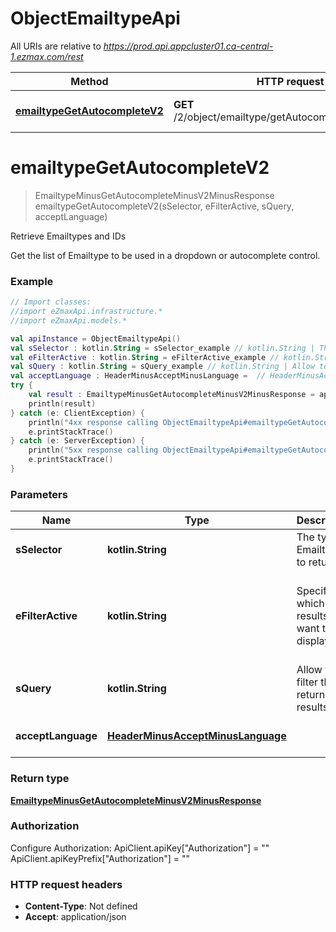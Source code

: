 # ObjectEmailtypeApi

All URIs are relative to *https://prod.api.appcluster01.ca-central-1.ezmax.com/rest*

Method | HTTP request | Description
------------- | ------------- | -------------
[**emailtypeGetAutocompleteV2**](ObjectEmailtypeApi.md#emailtypeGetAutocompleteV2) | **GET** /2/object/emailtype/getAutocomplete/{sSelector} | Retrieve Emailtypes and IDs


<a id="emailtypeGetAutocompleteV2"></a>
# **emailtypeGetAutocompleteV2**
> EmailtypeMinusGetAutocompleteMinusV2MinusResponse emailtypeGetAutocompleteV2(sSelector, eFilterActive, sQuery, acceptLanguage)

Retrieve Emailtypes and IDs

Get the list of Emailtype to be used in a dropdown or autocomplete control.

### Example
```kotlin
// Import classes:
//import eZmaxApi.infrastructure.*
//import eZmaxApi.models.*

val apiInstance = ObjectEmailtypeApi()
val sSelector : kotlin.String = sSelector_example // kotlin.String | The type of Emailtypes to return
val eFilterActive : kotlin.String = eFilterActive_example // kotlin.String | Specify which results we want to display.
val sQuery : kotlin.String = sQuery_example // kotlin.String | Allow to filter the returned results
val acceptLanguage : HeaderMinusAcceptMinusLanguage =  // HeaderMinusAcceptMinusLanguage | 
try {
    val result : EmailtypeMinusGetAutocompleteMinusV2MinusResponse = apiInstance.emailtypeGetAutocompleteV2(sSelector, eFilterActive, sQuery, acceptLanguage)
    println(result)
} catch (e: ClientException) {
    println("4xx response calling ObjectEmailtypeApi#emailtypeGetAutocompleteV2")
    e.printStackTrace()
} catch (e: ServerException) {
    println("5xx response calling ObjectEmailtypeApi#emailtypeGetAutocompleteV2")
    e.printStackTrace()
}
```

### Parameters

Name | Type | Description  | Notes
------------- | ------------- | ------------- | -------------
 **sSelector** | **kotlin.String**| The type of Emailtypes to return | [enum: All]
 **eFilterActive** | **kotlin.String**| Specify which results we want to display. | [optional] [default to Active] [enum: All, Active, Inactive]
 **sQuery** | **kotlin.String**| Allow to filter the returned results | [optional]
 **acceptLanguage** | [**HeaderMinusAcceptMinusLanguage**](.md)|  | [optional] [enum: *, en, fr]

### Return type

[**EmailtypeMinusGetAutocompleteMinusV2MinusResponse**](EmailtypeMinusGetAutocompleteMinusV2MinusResponse.md)

### Authorization


Configure Authorization:
    ApiClient.apiKey["Authorization"] = ""
    ApiClient.apiKeyPrefix["Authorization"] = ""

### HTTP request headers

 - **Content-Type**: Not defined
 - **Accept**: application/json

